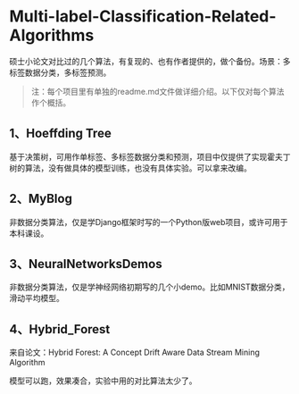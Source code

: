 # Multi-label-Classification-Related-Algorithms
硕士小论文对比过的几个算法，有复现的、也有作者提供的，做个备份。场景：多标签数据分类，多标签预测。



> 注：每个项目里有单独的readme.md文件做详细介绍。以下仅对每个算法作个概括。



## 1、Hoeffding Tree

基于决策树，可用作单标签、多标签数据分类和预测，项目中仅提供了实现霍夫丁树的算法，没有做具体的模型训练，也没有具体实验。可以拿来改编。



## 2、MyBlog

非数据分类算法，仅是学Django框架时写的一个Python版web项目，或许可用于本科课设。



## 3、NeuralNetworksDemos

非数据分类算法，仅是学神经网络初期写的几个小demo。比如MNIST数据分类，滑动平均模型。



## 4、Hybrid_Forest

来自论文：Hybrid Forest: A Concept Drift Aware Data Stream Mining Algorithm

模型可以跑，效果凑合，实验中用的对比算法太少了。



